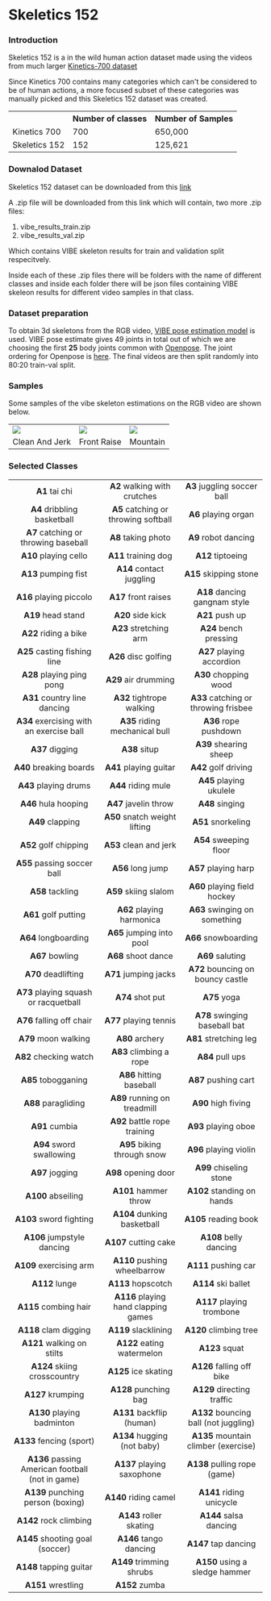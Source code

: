 # Skeletics 152

### Introduction

Skeletics 152 is a in the wild human action dataset made using the videos from much larger [Kinetics-700 dataset](https://deepmind.com/research/publications/A-Short-Note-on-the-Kinetics-700-Human-Action-Dataset)

Since Kinetics 700 contains many categories which can't be considered to be of human actions, a more focused subset of these categories was manually picked and this Skeletics 152 dataset was created.

<center>
<table >
  <tr>
    <th/>
    <th>Number of classes</th>
    <th>Number of Samples</th>
  </tr>

  <tr>
    <td>Kinetics 700</td>
    <td>700</td>
    <td>650,000</td>
  </tr>

  <tr>
    <td>Skeletics 152</td>
    <td>152</td>
    <td>125,621</td>
  </tr>
</table>
</center>

### Downalod Dataset

Skeletics 152 dataset can be downloaded from this <a href = "">link</a>

A .zip file will be downloaded from this link which will contain, two more .zip files:
1. vibe_results_train.zip
2. vibe_results_val.zip

Which contains VIBE skeleton results for train and validation split respecitvely.

Inside each of these .zip files there will be folders with the name of different classes and inside each folder there will be json files containing VIBE skeleon results for different video samples in that class.

### Dataset preparation

To obtain 3d skeletons from the RGB video, [VIBE pose estimation model](https://github.com/mkocabas/VIBE) is used. VIBE pose estimate gives 49 joints in total out of which we are choosing the first **25**
body joints common with [Openpose](https://github.com/CMU-Perceptual-Computing-Lab/openpose). The joint ordering for Openpose is [here](https://github.com/CMU-Perceptual-Computing-Lab/openpose/blob/master/doc/output.md#keypoint-ordering-in-cpython).
The final videos are then split randomly into 80:20 train-val split.

### Samples

Some samples of the vibe skeleton estimations on the RGB video are shown below.


<table>
<tr>
  <td>
    <img src = "../static/skeletics_1.gif"/>
  </td>
  <td>
    <img src = "../static/skeletics_2.gif" />
  </td>
  <td>
    <img src = "../static/skeletics_3.gif"/>
  </td>
</tr>

<tr>
  <td align="center">Clean And Jerk</td>
  <td align="center">Front Raise</td>
  <td align="center">Mountain</td>
</tr>

</table>


### Selected Classes

<table>

<tr>
	<td align = "center"><b>A1</b> tai chi</td>
	<td align = "center"><b>A2</b> walking with crutches</td>
	<td align = "center"><b>A3</b> juggling soccer ball</td>
</tr>
<tr>
	<td align = "center"><b>A4</b> dribbling basketball</td>
	<td align = "center"><b>A5</b> catching or throwing softball</td>
	<td align = "center"><b>A6</b> playing organ</td>
</tr>
<tr>
	<td align = "center"><b>A7</b> catching or throwing baseball</td>
	<td align = "center"><b>A8</b> taking photo</td>
	<td align = "center"><b>A9</b> robot dancing</td>
</tr>
<tr>
	<td align = "center"><b>A10</b> playing cello</td>
	<td align = "center"><b>A11</b> training dog</td>
	<td align = "center"><b>A12</b> tiptoeing</td>
</tr>
<tr>
	<td align = "center"><b>A13</b> pumping fist</td>
	<td align = "center"><b>A14</b> contact juggling</td>
	<td align = "center"><b>A15</b> skipping stone</td>
</tr>
<tr>
	<td align = "center"><b>A16</b> playing piccolo</td>
	<td align = "center"><b>A17</b> front raises</td>
	<td align = "center"><b>A18</b> dancing gangnam style</td>
</tr>
<tr>
	<td align = "center"><b>A19</b> head stand</td>
	<td align = "center"><b>A20</b> side kick</td>
	<td align = "center"><b>A21</b> push up</td>
</tr>
<tr>
	<td align = "center"><b>A22</b> riding a bike</td>
	<td align = "center"><b>A23</b> stretching arm</td>
	<td align = "center"><b>A24</b> bench pressing</td>
</tr>
<tr>
	<td align = "center"><b>A25</b> casting fishing line</td>
	<td align = "center"><b>A26</b> disc golfing</td>
	<td align = "center"><b>A27</b> playing accordion</td>
</tr>
<tr>
	<td align = "center"><b>A28</b> playing ping pong</td>
	<td align = "center"><b>A29</b> air drumming</td>
	<td align = "center"><b>A30</b> chopping wood</td>
</tr>
<tr>
	<td align = "center"><b>A31</b> country line dancing</td>
	<td align = "center"><b>A32</b> tightrope walking</td>
	<td align = "center"><b>A33</b> catching or throwing frisbee</td>
</tr>
<tr>
	<td align = "center"><b>A34</b> exercising with an exercise ball</td>
	<td align = "center"><b>A35</b> riding mechanical bull</td>
	<td align = "center"><b>A36</b> rope pushdown</td>
</tr>
<tr>
	<td align = "center"><b>A37</b> digging</td>
	<td align = "center"><b>A38</b> situp</td>
	<td align = "center"><b>A39</b> shearing sheep</td>
</tr>
<tr>
	<td align = "center"><b>A40</b> breaking boards</td>
	<td align = "center"><b>A41</b> playing guitar</td>
	<td align = "center"><b>A42</b> golf driving</td>
</tr>
<tr>
	<td align = "center"><b>A43</b> playing drums</td>
	<td align = "center"><b>A44</b> riding mule</td>
	<td align = "center"><b>A45</b> playing ukulele</td>
</tr>
<tr>
	<td align = "center"><b>A46</b> hula hooping</td>
	<td align = "center"><b>A47</b> javelin throw</td>
	<td align = "center"><b>A48</b> singing</td>
</tr>
<tr>
	<td align = "center"><b>A49</b> clapping</td>
	<td align = "center"><b>A50</b> snatch weight lifting</td>
	<td align = "center"><b>A51</b> snorkeling</td>
</tr>
<tr>
	<td align = "center"><b>A52</b> golf chipping</td>
	<td align = "center"><b>A53</b> clean and jerk</td>
	<td align = "center"><b>A54</b> sweeping floor</td>
</tr>
<tr>
	<td align = "center"><b>A55</b> passing soccer ball</td>
	<td align = "center"><b>A56</b> long jump</td>
	<td align = "center"><b>A57</b> playing harp</td>
</tr>
<tr>
	<td align = "center"><b>A58</b> tackling</td>
	<td align = "center"><b>A59</b> skiing slalom</td>
	<td align = "center"><b>A60</b> playing field hockey</td>
</tr>
<tr>
	<td align = "center"><b>A61</b> golf putting</td>
	<td align = "center"><b>A62</b> playing harmonica</td>
	<td align = "center"><b>A63</b> swinging on something</td>
</tr>
<tr>
	<td align = "center"><b>A64</b> longboarding</td>
	<td align = "center"><b>A65</b> jumping into pool</td>
	<td align = "center"><b>A66</b> snowboarding</td>
</tr>
<tr>
	<td align = "center"><b>A67</b> bowling</td>
	<td align = "center"><b>A68</b> shoot dance</td>
	<td align = "center"><b>A69</b> saluting</td>
</tr>
<tr>
	<td align = "center"><b>A70</b> deadlifting</td>
	<td align = "center"><b>A71</b> jumping jacks</td>
	<td align = "center"><b>A72</b> bouncing on bouncy castle</td>
</tr>
<tr>
	<td align = "center"><b>A73</b> playing squash or racquetball</td>
	<td align = "center"><b>A74</b> shot put</td>
	<td align = "center"><b>A75</b> yoga</td>
</tr>
<tr>
	<td align = "center"><b>A76</b> falling off chair</td>
	<td align = "center"><b>A77</b> playing tennis</td>
	<td align = "center"><b>A78</b> swinging baseball bat</td>
</tr>
<tr>
	<td align = "center"><b>A79</b> moon walking</td>
	<td align = "center"><b>A80</b> archery</td>
	<td align = "center"><b>A81</b> stretching leg</td>
</tr>
<tr>
	<td align = "center"><b>A82</b> checking watch</td>
	<td align = "center"><b>A83</b> climbing a rope</td>
	<td align = "center"><b>A84</b> pull ups</td>
</tr>
<tr>
	<td align = "center"><b>A85</b> tobogganing</td>
	<td align = "center"><b>A86</b> hitting baseball</td>
	<td align = "center"><b>A87</b> pushing cart</td>
</tr>
<tr>
	<td align = "center"><b>A88</b> paragliding</td>
	<td align = "center"><b>A89</b> running on treadmill</td>
	<td align = "center"><b>A90</b> high fiving</td>
</tr>
<tr>
	<td align = "center"><b>A91</b> cumbia</td>
	<td align = "center"><b>A92</b> battle rope training</td>
	<td align = "center"><b>A93</b> playing oboe</td>
</tr>
<tr>
	<td align = "center"><b>A94</b> sword swallowing</td>
	<td align = "center"><b>A95</b> biking through snow</td>
	<td align = "center"><b>A96</b> playing violin</td>
</tr>
<tr>
	<td align = "center"><b>A97</b> jogging</td>
	<td align = "center"><b>A98</b> opening door</td>
	<td align = "center"><b>A99</b> chiseling stone</td>
</tr>
<tr>
	<td align = "center"><b>A100</b> abseiling</td>
	<td align = "center"><b>A101</b> hammer throw</td>
	<td align = "center"><b>A102</b>  standing on hands</td>
</tr>
<tr>
	<td align = "center"><b>A103</b> sword fighting</td>
	<td align = "center"><b>A104</b> dunking basketball</td>
	<td align = "center"><b>A105</b> reading book</td>
</tr>
<tr>
	<td align = "center"><b>A106</b> jumpstyle dancing</td>
	<td align = "center"><b>A107</b> cutting cake</td>
	<td align = "center"><b>A108</b> belly dancing</td>
</tr>
<tr>
	<td align = "center"><b>A109</b> exercising arm</td>
	<td align = "center"><b>A110</b> pushing wheelbarrow</td>
	<td align = "center"><b>A111</b> pushing car</td>
</tr>
<tr>
	<td align = "center"><b>A112</b> lunge</td>
	<td align = "center"><b>A113</b> hopscotch</td>
	<td align = "center"><b>A114</b> ski ballet</td>
</tr>
<tr>
	<td align = "center"><b>A115</b> combing hair</td>
	<td align = "center"><b>A116</b> playing hand clapping games</td>
	<td align = "center"><b>A117</b> playing trombone</td>
</tr>
<tr>
	<td align = "center"><b>A118</b> clam digging</td>
	<td align = "center"><b>A119</b> slacklining</td>
	<td align = "center"><b>A120</b> climbing tree</td>
</tr>
<tr>
	<td align = "center"><b>A121</b> walking on stilts</td>
	<td align = "center"><b>A122</b> eating watermelon</td>
	<td align = "center"><b>A123</b> squat</td>
</tr>
<tr>
	<td align = "center"><b>A124</b> skiing crosscountry</td>
	<td align = "center"><b>A125</b> ice skating</td>
	<td align = "center"><b>A126</b> falling off bike</td>
</tr>
<tr>
	<td align = "center"><b>A127</b> krumping</td>
	<td align = "center"><b>A128</b> punching bag</td>
	<td align = "center"><b>A129</b> directing traffic</td>
</tr>
<tr>
	<td align = "center"><b>A130</b> playing badminton</td>
	<td align = "center"><b>A131</b> backflip (human)</td>
	<td align = "center"><b>A132</b> bouncing ball (not juggling)</td>
</tr>
<tr>
	<td align = "center"><b>A133</b> fencing (sport)</td>
	<td align = "center"><b>A134</b> hugging (not baby)</td>
	<td align = "center"><b>A135</b> mountain climber (exercise)</td>
</tr>
<tr>
	<td align = "center"><b>A136</b> passing American football (not in game)</td>
	<td align = "center"><b>A137</b> playing saxophone</td>
	<td align = "center"><b>A138</b> pulling rope (game)</td>
</tr>
<tr>
	<td align = "center"><b>A139</b> punching person (boxing)</td>
	<td align = "center"><b>A140</b> riding camel</td>
	<td align = "center"><b>A141</b> riding unicycle</td>
</tr>
<tr>
	<td align = "center"><b>A142</b> rock climbing</td>
	<td align = "center"><b>A143</b> roller skating</td>
	<td align = "center"><b>A144</b> salsa dancing</td>
</tr>
<tr>
	<td align = "center"><b>A145</b> shooting goal (soccer)</td>
	<td align = "center"><b>A146</b> tango dancing</td>
	<td align = "center"><b>A147</b> tap dancing</td>
</tr>
<tr>
	<td align = "center"><b>A148</b> tapping guitar</td>
	<td align = "center"><b>A149</b> trimming shrubs</td>
	<td align = "center"><b>A150</b> using a sledge hammer</td>
</tr>
<tr>
	<td align = "center"><b>A151</b> wrestling</td>
	<td align = "center"><b>A152</b> zumba</td>
</tr>
</table>
